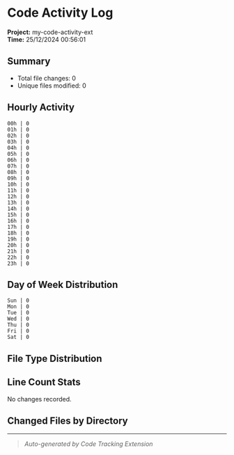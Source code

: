 # Code Activity Log

**Project:** my-code-activity-ext  
**Time:** 25/12/2024 00:56:01

## Summary

- Total file changes: 0
- Unique files modified: 0


## Hourly Activity

```
00h | 0
01h | 0
02h | 0
03h | 0
04h | 0
05h | 0
06h | 0
07h | 0
08h | 0
09h | 0
10h | 0
11h | 0
12h | 0
13h | 0
14h | 0
15h | 0
16h | 0
17h | 0
18h | 0
19h | 0
20h | 0
21h | 0
22h | 0
23h | 0
```

## Day of Week Distribution

```
Sun | 0
Mon | 0
Tue | 0
Wed | 0
Thu | 0
Fri | 0
Sat | 0
```

## File Type Distribution


## Line Count Stats

No changes recorded.


## Changed Files by Directory



---

> _Auto-generated by Code Tracking Extension_
